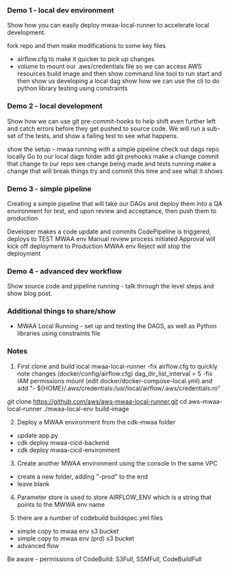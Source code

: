 ### Demo 1 - local dev environment

Show how you can easily deploy mwaa-local-runner to accelerate local development.

fork repo and then make modifications to some key files
- airflow.cfg to make it quicker to pick up changes
- volume to mount our .aws/credentials file so we can access AWS resources
build image and then show command line tool to run
start and then show us developing a local dag
show how we can use the cli to do python library testing using constraints

### Demo 2 - local development

Show how we can use git pre-commit-hooks to help shift even further left and catch errors before they get pushed to source code. We will run a sub-set of the tests, and show a failing test to see what happens.

show the setup - mwaa running with a simple pipeline
check out dags repo locally
Go to our local dags folder
add git prehooks
make a change
commit that change to our repo
see change being made and tests running
make a change that will break things
try and commit this time and see what it shows


### Demo 3 - simple pipeline

Creating a simple pipeline that will take our DAGs and deploy them into a QA environment for test, and upon review and acceptance, then push them to production

Developer makes a code update and commits
CodePipeline is triggered, deploys to TEST MWAA env
Manual review process initiated
Approval will kick off deployment to Production MWAA env
Reject will stop the deployment


### Demo 4 - advanced dev workflow

Show source code and pipeline running - talk through the level steps and show blog post.


### Additional things to share/show

* MWAA Local Running - set up and testing the DAGS, as well as Python libraries using constraints file

### Notes

1. First clone and build local mwaa-local-runner
-fix airflow.cfg to quickly note changes (docker/config/airflow.cfg) dag_dir_list_interval = 5
-fix IAM permissions mount (edit docker/docker-compose-local.yml) and add "- ${HOME}/.aws/credentials:/usr/local/airflow/.aws/credentials:ro"

git clone https://github.com/aws/aws-mwaa-local-runner.git
cd aws-mwaa-local-runner
./mwaa-local-env build-image


2. Deploy a MWAA environment from the cdk-mwaa folder
- update app.py
- cdk deploy mwaa-cicd-backend
- cdk deploy mwaa-cicd-environment

3. Create another MWAA environment using the console in the same VPC
- create a new folder, adding "-prod" to the end
- leave blank

4. Parameter store is used to store AIRFLOW_ENV which is a string that points to the MWWA env name

5. there are a number of codebuild buildspec.yml files
- simple copy to mwaa env s3 bucket
- simple copy to mwaa env (prd) s3 bucket
- advanced flow

Be aware - permissions of CodeBuild: S3Full, SSMFull, CodeBuildFull

